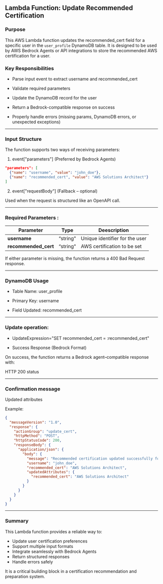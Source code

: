 ## Lambda Function: Update Recommended Certification

### Purpose

This AWS Lambda function updates the recommended_cert field for a specific user in the `user_profile` DynamoDB table.
It is designed to be used by AWS Bedrock Agents or API integrations to store the recommended AWS certification for a user.

### Key Responsibilities

- Parse input event to extract username and recommended_cert

- Validate required parameters

- Update the DynamoDB record for the user

- Return a Bedrock-compatible response on success

- Properly handle errors (missing params, DynamoDB errors, or unexpected exceptions)

---------------
### Input Structure

The function supports two ways of receiving parameters:

1. event["parameters"] (Preferred by Bedrock Agents)

```json
"parameters": [
  {"name": "username", "value": "john_doe"},
  {"name": "recommended_cert", "value": "AWS Solutions Architect"}
]
```

2. event["requestBody"] (Fallback – optional)

Used when the request is structured like an OpenAPI call.

---------------

### Required Parameters :

|  **Parameter**                                             |  **Type**                            |   **Deescription**          
| ---------------------------------------------------------------- | ------------------------------------------------------------------------------------------------------------------------------------------------------------------------------------------------------------------------------------------ |-------------------------------------------------------|
| **username** | “string" | Unique identifier for the user
| **recommended_cert**| “string" | 	AWS certification to be set

If either parameter is missing, the function returns a 400 Bad Request response.

-------------

### DynamoDB Usage

- Table Name: user_profile

- Primary Key: username

- Field Updated: recommended_cert
----------------

### Update operation:

- UpdateExpression="SET recommended_cert = :recommended_cert"

- Success Response (Bedrock Format)

On success, the function returns a Bedrock agent–compatible response with:

HTTP 200 status

-------------
### Confirmation message

Updated attributes

Example:

```json
{
  "messageVersion": "1.0",
  "response": {
    "actionGroup": "update_cert",
    "httpMethod": "POST",
    "httpStatusCode": 200,
    "responseBody": {
      "application/json": {
        "body": {
          "message": "Recommended certification updated successfully for user: john_doe",
          "username": "john_doe",
          "recommended_cert": "AWS Solutions Architect",
          "updatedAttributes": {
            "recommended_cert": "AWS Solutions Architect"
          }
        }
      }
    }
  }
}
```

---------
### Summary

This Lambda function provides a reliable way to:
- Update user certification preferences
- Support multiple input formats
- Integrate seamlessly with Bedrock Agents
- Return structured responses
- Handle errors safely

It is a critical building block in a certification recommendation and preparation system.
